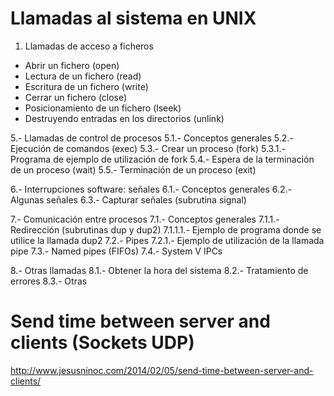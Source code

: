 # Llamadas al sistema en UNIX

1. Llamadas de acceso a ficheros
- Abrir un fichero (open)
- Lectura de un fichero (read)
- Escritura de un fichero (write)
- Cerrar un fichero (close)
- Posicionamiento de un fichero (lseek)
- Destruyendo entradas en los directorios (unlink)

5.- Llamadas de control de procesos
5.1.- Conceptos generales
5.2.- Ejecución de comandos (exec)
5.3.- Crear un proceso (fork)
5.3.1.- Programa de ejemplo de utilización de fork
5.4.- Espera de la terminación de un proceso (wait)
5.5.- Terminación de un proceso (exit)

6.- Interrupciones software: señales
6.1.- Conceptos generales
6.2.- Algunas señales
6.3.- Capturar señales (subrutina signal)

7.- Comunicación entre procesos
7.1.- Conceptos generales
7.1.1.- Redirección (subrutinas dup y dup2)
7.1.1.1.- Ejemplo de programa donde se utilice la llamada dup2
7.2.- Pipes
7.2.1.- Ejemplo de utilización de la llamada pipe
7.3.- Named pipes (FIFOs)
7.4.- System V IPCs

8.- Otras llamadas
8.1.- Obtener la hora del sistema
8.2.- Tratamiento de errores
8.3.- Otras

# Send time between server and clients (Sockets UDP)
http://www.jesusninoc.com/2014/02/05/send-time-between-server-and-clients/
